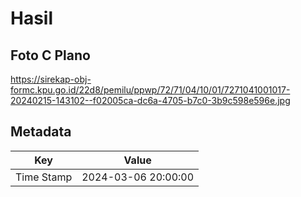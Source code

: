 # Hasil

## Foto C Plano

https://sirekap-obj-formc.kpu.go.id/22d8/pemilu/ppwp/72/71/04/10/01/7271041001017-20240215-143102--f02005ca-dc6a-4705-b7c0-3b9c598e596e.jpg


## Metadata

| Key        | Value               |
| ---------- | ------------------- |
| Time Stamp | 2024-03-06 20:00:00 |



